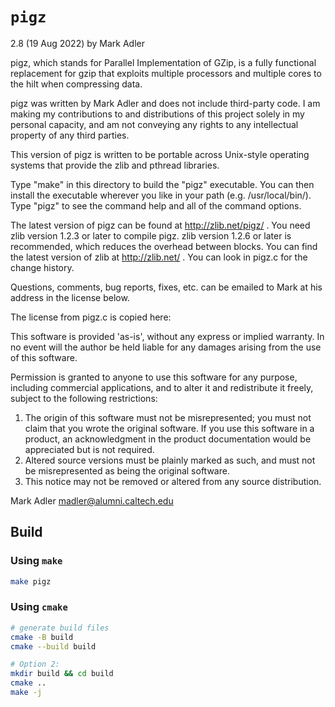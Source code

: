 # `pigz`

 2.8 (19 Aug 2022) by Mark Adler

pigz, which stands for Parallel Implementation of GZip, is a fully functional
replacement for gzip that exploits multiple processors and multiple cores to
the hilt when compressing data.

pigz was written by Mark Adler and does not include third-party code. I am
making my contributions to and distributions of this project solely in my
personal capacity, and am not conveying any rights to any intellectual property
of any third parties.

This version of pigz is written to be portable across Unix-style operating
systems that provide the zlib and pthread libraries.

Type "make" in this directory to build the "pigz" executable.  You can then
install the executable wherever you like in your path (e.g. /usr/local/bin/).
Type "pigz" to see the command help and all of the command options.

The latest version of pigz can be found at http://zlib.net/pigz/ .  You need
zlib version 1.2.3 or later to compile pigz.  zlib version 1.2.6 or later is
recommended, which reduces the overhead between blocks.  You can find the
latest version of zlib at http://zlib.net/ .  You can look in pigz.c for the
change history.

Questions, comments, bug reports, fixes, etc. can be emailed to Mark at his
address in the license below.

The license from pigz.c is copied here:

  This software is provided 'as-is', without any express or implied
  warranty.  In no event will the author be held liable for any damages
  arising from the use of this software.

  Permission is granted to anyone to use this software for any purpose,
  including commercial applications, and to alter it and redistribute it
  freely, subject to the following restrictions:

  1. The origin of this software must not be misrepresented; you must not
     claim that you wrote the original software. If you use this software
     in a product, an acknowledgment in the product documentation would be
     appreciated but is not required.
  2. Altered source versions must be plainly marked as such, and must not be
     misrepresented as being the original software.
  3. This notice may not be removed or altered from any source distribution.

  Mark Adler
  madler@alumni.caltech.edu

## Build

### Using `make`

```bash
make pigz
```

### Using `cmake`

```bash
# generate build files
cmake -B build
cmake --build build

# Option 2:
mkdir build && cd build
cmake ..
make -j
```
